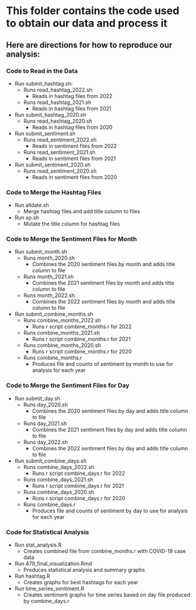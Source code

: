 # This folder contains the code used to obtain our data and process it
## Here are directions for how to reproduce our analysis:
### Code to Read in the Data
- Run submit_hashtag.sh:
  - Runs read_hashtag_2022.sh 
    - Reads in hashtag files from 2022
  - Runs read_hashtag_2021.sh
    - Reads in hashtag files from 2021
- Run submit_hashtag_2020.sh
  - Runs read_hashtag_2020.sh
    - Reads in hashtag files from 2020
- Run submit_sentiment.sh
  - Runs read_sentiment_2022.sh
    - Reads in sentiment files from 2022
  - Runs read_sentiment_2021.sh
    - Reads in sentiment files from 2021
- Run submit_sentiment_2020.sh
  - Runs read_sentiment_2020.sh
    - Reads in sentiment files from 2020
### Code to Merge the Hashtag Files
- Run alldate.sh
  - Merge hashtag files and add title column to files
- Run sp.sh
  - Mutate the title column for hashtag files 
### Code to Merge the Sentiment Files for Month
- Run submit_month.sh
   - Runs month_2020.sh
     - Combines the 2020 sentiment files by month and adds title column to file
   - Runs month_2021.sh
     - Combines the 2021 sentiment files by month and adds title column to file
   - Runs month_2022.sh
     - Combines the 2022 sentiment files by month and adds title column to file
- Run submit_combine_months.sh
  - Runs combine_months_2022.sh
    - Runs r script combine_months.r for 2022
  - Runs combine_months_2021.sh
    - Runs r script combine_months.r for 2021
  - Runs combine_months_2020.sh
    - Runs r script combine_months.r for 2020
  - Runs combine_months.r
    - Produces file and counts of sentiment by month to use for analysis for each year
### Code to Merge the Sentiment Files for Day
- Run submit_day.sh
   - Runs day_2020.sh
     - Combines the 2020 sentiment files by day and adds title column to file
   - Runs day_2021.sh
     - Combines the 2021 sentiment files by day and adds title column to file
   - Runs day_2022.sh
     - Combines the 2022 sentiment files by day and adds title column to file
- Run submit_combine_days.sh
  - Runs combine_days_2022.sh
    - Runs r script combine_days.r for 2022
  - Runs combine_days_2021.sh
    - Runs r script combine_days.r for 2021
  - Runs combine_days_2020.sh
    - Runs r script combine_days.r for 2020
  - Runs combine_days.r
    - Produces file and counts of sentiment by day to use for analysis for each year
### Code for Statistical Analysis
- Run stat_analysis.R
  - Creates combined file from combine_months.r with COVID-19 case data
- Run 479_final_visualization.Rmd
  - Produces statistical analysis and summary graphs
- Run hashtag.R
  - Creates graphs for best hashtags for each year
- Run time_series_sentiment.R
  - Creates sentiment graphs for time series based on day file produced by combine_days.r

